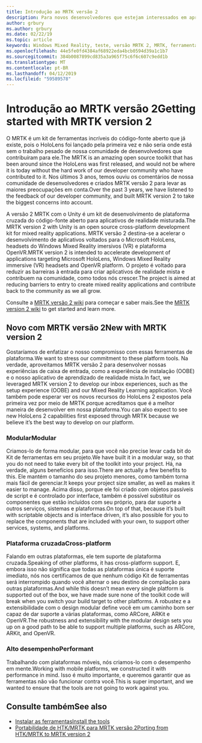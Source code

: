 ```yaml
---
title: Introdução ao MRTK versão 2
description: Para novos desenvolvedores que estejam interessados em aproveitando MRTK
author: grbury
ms.author: grbury
ms.date: 02/22/19
ms.topic: article
keywords: Windows Mixed Reality, teste, versão MRTK 2, MRTK, ferramentas, SDK, HoloLens, HoloLens 2
ms.openlocfilehash: 44e5fe0fd4384af68922eda4bcb0594d39a1c1b7
ms.sourcegitcommit: 384b0087899cd835a3a965f75c6f6c607c9edd1b
ms.translationtype: MT
ms.contentlocale: pt-BR
ms.lasthandoff: 04/12/2019
ms.locfileid: "59589578"
---
```

# <a name="getting-started-with-mrtk-version-2"></a><span data-ttu-id="5631a-104">Introdução ao MRTK versão 2</span><span class="sxs-lookup"><span data-stu-id="5631a-104">Getting started with MRTK version 2</span></span>

<span data-ttu-id="5631a-105">O MRTK é um kit de ferramentas incríveis do código-fonte aberto que já existe, pois o HoloLens foi lançado pela primeira vez e não seria onde está sem o trabalho pesado de nossa comunidade de desenvolvedores que contribuíram para ele.</span><span class="sxs-lookup"><span data-stu-id="5631a-105">The MRTK is an amazing open source toolkit that has been around since the HoloLens was first released, and would not be where it is today without the hard work of our developer community who have contributed to it.</span></span> <span data-ttu-id="5631a-106">Nos últimos 3 anos, temos ouviu os comentários de nossa comunidade de desenvolvedores e criados MRTK versão 2 para levar as maiores preocupações em conta.</span><span class="sxs-lookup"><span data-stu-id="5631a-106">Over the past 3 years, we have listened to the feedback of our developer community, and built MRTK version 2 to take the biggest concerns into account.</span></span>  

<span data-ttu-id="5631a-107">A versão 2 MRTK com o Unity é um kit de desenvolvimento de plataforma cruzada do código-fonte aberto para aplicativos de realidade misturada.</span><span class="sxs-lookup"><span data-stu-id="5631a-107">The MRTK version 2 with Unity is an open source cross-platform development kit for mixed reality applications.</span></span>  <span data-ttu-id="5631a-108">MRTK versão 2 destina-se a acelerar o desenvolvimento de aplicativos voltados para o Microsoft HoloLens, headsets do Windows Mixed Reality imersivos (VR) e plataforma OpenVR.</span><span class="sxs-lookup"><span data-stu-id="5631a-108">MRTK version 2 is intended to accelerate development of applications targeting Microsoft HoloLens, Windows Mixed Reality immersive (VR) headsets and OpenVR platform.</span></span> <span data-ttu-id="5631a-109">O projeto é voltado para reduzir as barreiras à entrada para criar aplicativos de realidade mista e contribuem na comunidade, como todos nós crescer.</span><span class="sxs-lookup"><span data-stu-id="5631a-109">The project is aimed at reducing barriers to entry to create mixed reality applications and contribute back to the community as we all grow.</span></span> 


<span data-ttu-id="5631a-110">Consulte a <a href="https://github.com/Microsoft/MixedRealityToolkit-Unity/wiki/Getting-Started-with-MRTK-v2" target="_blank">MRTK versão 2 wiki</a> para começar e saber mais.</span><span class="sxs-lookup"><span data-stu-id="5631a-110">See the <a href="https://github.com/Microsoft/MixedRealityToolkit-Unity/wiki/Getting-Started-with-MRTK-v2" target="_blank">MRTK version 2 wiki</a> to get started and learn more.</span></span>

## <a name="new-with-mrtk-version-2"></a><span data-ttu-id="5631a-111">Novo com MRTK versão 2</span><span class="sxs-lookup"><span data-stu-id="5631a-111">New with MRTK version 2</span></span>
<span data-ttu-id="5631a-112">Gostaríamos de enfatizar o nosso compromisso com essas ferramentas de plataforma.</span><span class="sxs-lookup"><span data-stu-id="5631a-112">We want to stress our commitment to these platform tools.</span></span>  <span data-ttu-id="5631a-113">Na verdade, aproveitamos MRTK versão 2 para desenvolver nossas experiências de caixa de entrada, como a experiência de instalação (OOBE) e o nosso aplicativo de aprendizado de realidade mista.</span><span class="sxs-lookup"><span data-stu-id="5631a-113">In fact, we leveraged MRTK version 2 to develop our inbox experiences, such as the setup experience (OOBE) and our Mixed Reality Learning application.</span></span>  <span data-ttu-id="5631a-114">Você também pode esperar ver os novos recursos do HoloLens 2 expostos pela primeira vez por meio de MRTK porque acreditamos que é a melhor maneira de desenvolver em nossa plataforma.</span><span class="sxs-lookup"><span data-stu-id="5631a-114">You can also expect to see new HoloLens 2 capabilities first exposed through MRTK because we believe it’s the best way to develop on our platform.</span></span> 

### <a name="modular"></a><span data-ttu-id="5631a-115">Modular</span><span class="sxs-lookup"><span data-stu-id="5631a-115">Modular</span></span>
<span data-ttu-id="5631a-116">Criamos-lo de forma modular, para que você não precise levar cada bit do Kit de ferramentas em seu projeto.</span><span class="sxs-lookup"><span data-stu-id="5631a-116">We have built it in a modular way, so that you do not need to take every bit of the toolkit into your project.</span></span>  <span data-ttu-id="5631a-117">Há, na verdade, alguns benefícios para isso.</span><span class="sxs-lookup"><span data-stu-id="5631a-117">There are actually a few benefits to this.</span></span>  <span data-ttu-id="5631a-118">Ele mantém o tamanho do seu projeto menores, como também torna mais fácil de gerenciar.</span><span class="sxs-lookup"><span data-stu-id="5631a-118">It keeps your project size smaller, as well as makes it easier to manage.</span></span>  <span data-ttu-id="5631a-119">Acima disso, porque ele foi criado com objetos passíveis de script e é controlado por interface, também é possível substituir os componentes que estão incluídos com seu próprio, para dar suporte a outros serviços, sistemas e plataformas.</span><span class="sxs-lookup"><span data-stu-id="5631a-119">On top of that, because it’s built with scriptable objects and is interface driven, it’s also possible for you to replace the components that are included with your own, to support other services, systems, and platforms.</span></span>


### <a name="cross-platform"></a><span data-ttu-id="5631a-120">Plataforma cruzada</span><span class="sxs-lookup"><span data-stu-id="5631a-120">Cross-platform</span></span>
<span data-ttu-id="5631a-121">Falando em outras plataformas, ele tem suporte de plataforma cruzada.</span><span class="sxs-lookup"><span data-stu-id="5631a-121">Speaking of other platforms, it has cross-platform support.</span></span>  <span data-ttu-id="5631a-122">E, embora isso não significa que todas as plataformas única é suporte imediato, nós nos certificamos de que nenhum código Kit de ferramentas será interrompido quando você alternar o seu destino de compilação para outras plataformas.</span><span class="sxs-lookup"><span data-stu-id="5631a-122">And while this doesn’t mean every single platform is supported out of the box, we have made sure none of the toolkit code will break when you switch your build target to other platforms.</span></span>  <span data-ttu-id="5631a-123">A robustez e a extensibilidade com o design modular define você em um caminho bom ser capaz de dar suporte a várias plataformas, como ARCore, ARKit e OpenVR.</span><span class="sxs-lookup"><span data-stu-id="5631a-123">The robustness and extensibility with the modular design sets you up on a good path to be able to support multiple platforms, such as ARCore, ARKit, and OpenVR.</span></span>


### <a name="performant"></a><span data-ttu-id="5631a-124">Alto desempenho</span><span class="sxs-lookup"><span data-stu-id="5631a-124">Performant</span></span>
<span data-ttu-id="5631a-125">Trabalhando com plataformas móveis, nós criamos-lo com o desempenho em mente.</span><span class="sxs-lookup"><span data-stu-id="5631a-125">Working with mobile platforms, we constructed it with performance in mind.</span></span>  <span data-ttu-id="5631a-126">Isso é muito importante, e queremos garantir que as ferramentas não vão funcionar contra você.</span><span class="sxs-lookup"><span data-stu-id="5631a-126">This is super important, and we wanted to ensure that the tools are not going to work against you.</span></span>


## <a name="see-also"></a><span data-ttu-id="5631a-127">Consulte também</span><span class="sxs-lookup"><span data-stu-id="5631a-127">See also</span></span>
* [<span data-ttu-id="5631a-128">Instalar as ferramentas</span><span class="sxs-lookup"><span data-stu-id="5631a-128">Install the tools</span></span>](install-the-tools.md)
* [<span data-ttu-id="5631a-129">Portabilidade de HTK/MRTK para MRTK versão 2</span><span class="sxs-lookup"><span data-stu-id="5631a-129">Porting from HTK/MRTK to MRTK version 2</span></span>](mrtk-porting-guide.md)
